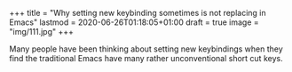 +++
title = "Why setting new keybinding sometimes is not replacing in Emacs"
lastmod = 2020-06-26T01:18:05+01:00
draft = true
image = "img/111.jpg"
+++

Many people have been thinking about setting new keybindings when they find the traditional Emacs have many rather unconventional short cut keys.
